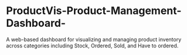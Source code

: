 # ProductVis-Product-Management-Dashboard-
A web-based dashboard for visualizing and managing product inventory across categories including Stock, Ordered, Sold, and Have to ordered.

